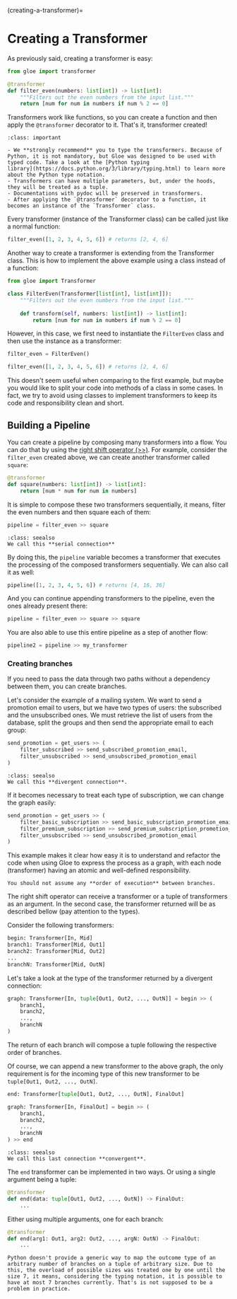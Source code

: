 (creating-a-transformer)=
# Creating a Transformer

As previously said, creating a transformer is easy:

```python
from gloe import transformer

@transformer
def filter_even(numbers: list[int]) -> list[int]:
    """Filters out the even numbers from the input list."""
    return [num for num in numbers if num % 2 == 0]
```

Transformers work like functions, so you can create a function and then apply the `@transformer` decorator to it. That's it, transformer created!

```{admonition} Some important things to notice:
:class: important

- We **strongly recommend** you to type the transformers. Because of Python, it is not mandatory, but Gloe was designed to be used with typed code. Take a look at the [Python typing
library](https://docs.python.org/3/library/typing.html) to learn more about the Python type notation.
- Transformers can have multiple parameters, but, under the hoods, they will be treated as a tuple.
- Documentations with pydoc will be preserved in transformers.
- After applying the `@transformer` decorator to a function, it becomes an instance of the `Transformer` class.
```



Every transformer (instance of the Transformer class) can be called just like a normal function:

```python
filter_even([1, 2, 3, 4, 5, 6]) # returns [2, 4, 6]
```

Another way to create a transformer is extending from the Transformer class. This is how to implement the above example using a class instead of a function:

```python
from gloe import Transformer

class FilterEven(Transformer[list[int], list[int]]):
    """Filters out the even numbers from the input list."""
    
    def transform(self, numbers: list[int]) -> list[int]:
        return [num for num in numbers if num % 2 == 0]
```

However, in this case, we first need to instantiate the `FilterEven` class and then use the instance as a transformer:

```python
filter_even = FilterEven()

filter_even([1, 2, 3, 4, 5, 6]) # returns [2, 4, 6]
```

This doesn't seem useful when comparing to the first example, but maybe you would like to split your code into methods of a class in some cases. In fact, we try to avoid using classes to implement transformers to keep its code and responsibility clean and short.

## Building a Pipeline

You can create a pipeline by composing many transformers into a flow. You can do that by using the [right shift operator (>>)](https://docs.python.org/3/library/operator.html#operator.__rshift__). For example, consider the `filter_even` created above, we can create another transformer called `square`:

```python
@transformer
def square(numbers: list[int]) -> list[int]:
    return [num * num for num in numbers]
```

It is simple to compose these two transformers sequentially, it means, filter the even numbers and then square each of them:

```python
pipeline = filter_even >> square
```
```{admonition} Naming things
:class: seealso
We call this **serial connection**
```

By doing this, the `pipeline` variable becomes a transformer that executes the processing of the composed transformers sequentially. We can also call it as well:

```python
pipeline([1, 2, 3, 4, 5, 6]) # returns [4, 16, 36]
```

And you can continue appending transformers to the pipeline, even the ones already present there:

```python
pipeline = filter_even >> square >> square
```

You are also able to use this entire pipeline as a step of another flow:

```python
pipeline2 = pipeline >> my_transformer
```

### Creating branches

If you need to pass the data through two paths without a dependency between them, you can create branches.

Let's consider the example of a mailing system. We want to send a promotion email to users, but we have two types of users: the subscribed and the unsubscribed ones. We must retrieve the list of users from the database, split the groups and then send the appropriate email to each group:

```python
send_promotion = get_users >> (
    filter_subscribed >> send_subscribed_promotion_email,
    filter_unsubscribed >> send_unsubscribed_promotion_email
)
```
```{admonition} Naming things
:class: seealso
We call this **divergent connection**.
```


If it becomes necessary to treat each type of subscription, we can change the graph easily:

```python
send_promotion = get_users >> (
    filter_basic_subscription >> send_basic_subscription_promotion_email,
    filter_premium_subscription >> send_premium_subscription_promotion_email,
    filter_unsubscribed >> send_unsubscribed_promotion_email
)
```

This example makes it clear how easy it is to understand and refactor the code when using Gloe to express the process as a graph, with each node (transformer) having an atomic and well-defined responsibility.

```{important}
You should not assume any **order of execution** between branches.
```

The right shift operator can receive a transformer or a tuple of transformers as an argument. In the second case, the transformer returned will be as described bellow (pay attention to the types).

Consider the following transformers:

```python
begin: Transformer[In, Mid]
branch1: Transformer[Mid, Out1]
branch2: Transformer[Mid, Out2]
...
branchN: Transformer[Mid, OutN]
```

Let's take a look at the type of the transformer returned by a divergent connection:
```python
graph: Transformer[In, tuple[Out1, Out2, ..., OutN]] = begin >> (
    branch1,
    branch2,
    ...,
    branchN
)
```

The return of each branch will compose a tuple following the respective order of branches.

Of course, we can append a new transformer to the above graph, the only requirement is for the incoming type of this new transformer to be `tuple[Out1, Out2, ..., OutN]`.

```python
end: Transformer[tuple[Out1, Out2, ..., OutN], FinalOut]

graph: Transformer[In, FinalOut] = begin >> (
    branch1,
    branch2,
    ...,
    branchN
) >> end
```
```{admonition} Naming things
:class: seealso
We call this last connection **convergent**.
```

The `end` transformer can be implemented in two ways. Or using a single argument being a tuple:
```python
@transformer
def end(data: tuple[Out1, Out2, ..., OutN]) -> FinalOut:
    ...
```

Either using multiple arguments, one for each branch:
```python
@transformer
def end(arg1: Out1, arg2: Out2, ..., argN: OutN) -> FinalOut:
    ...
```

```{attention}
Python doesn't provide a generic way to map the outcome type of an arbitrary number of branches on a tuple of arbitrary size. Due to this, the overload of possible sizes was treated one by one until the size 7, it means, considering the typing notation, it is possible to have at most 7 branches currently. That's is not supposed to be a problem in practice.
```

